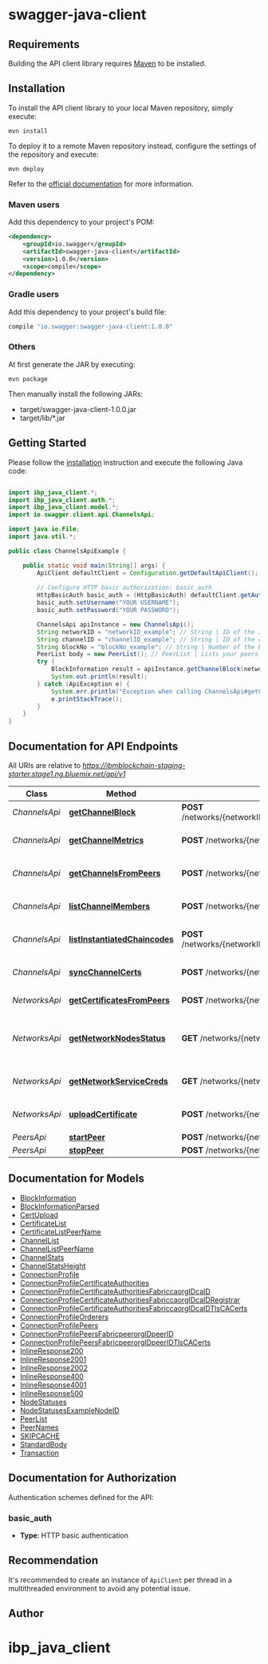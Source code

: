 # swagger-java-client

## Requirements

Building the API client library requires [Maven](https://maven.apache.org/) to be installed.

## Installation

To install the API client library to your local Maven repository, simply execute:

```shell
mvn install
```

To deploy it to a remote Maven repository instead, configure the settings of the repository and execute:

```shell
mvn deploy
```

Refer to the [official documentation](https://maven.apache.org/plugins/maven-deploy-plugin/usage.html) for more information.

### Maven users

Add this dependency to your project's POM:

```xml
<dependency>
    <groupId>io.swagger</groupId>
    <artifactId>swagger-java-client</artifactId>
    <version>1.0.0</version>
    <scope>compile</scope>
</dependency>
```

### Gradle users

Add this dependency to your project's build file:

```groovy
compile "io.swagger:swagger-java-client:1.0.0"
```

### Others

At first generate the JAR by executing:

    mvn package

Then manually install the following JARs:

* target/swagger-java-client-1.0.0.jar
* target/lib/*.jar

## Getting Started

Please follow the [installation](#installation) instruction and execute the following Java code:

```java

import ibp_java_client.*;
import ibp_java_client.auth.*;
import ibp_java_client.model.*;
import io.swagger.client.api.ChannelsApi;

import java.io.File;
import java.util.*;

public class ChannelsApiExample {

    public static void main(String[] args) {
        ApiClient defaultClient = Configuration.getDefaultApiClient();
        
        // Configure HTTP basic authorization: basic_auth
        HttpBasicAuth basic_auth = (HttpBasicAuth) defaultClient.getAuthentication("basic_auth");
        basic_auth.setUsername("YOUR USERNAME");
        basic_auth.setPassword("YOUR PASSWORD");

        ChannelsApi apiInstance = new ChannelsApi();
        String networkID = "networkID_example"; // String | ID of the IBP network
        String channelID = "channelID_example"; // String | ID of the channel the block belongs to
        String blockNo = "blockNo_example"; // String | Number of the block you want the contents of. You derive the block number from the height of the channel. The first block is 0 and the last block is (channel_height - 1)
        PeerList body = new PeerList(); // PeerList | Lists your peers that should be queried
        try {
            BlockInformation result = apiInstance.getChannelBlock(networkID, channelID, blockNo, body);
            System.out.println(result);
        } catch (ApiException e) {
            System.err.println("Exception when calling ChannelsApi#getChannelBlock");
            e.printStackTrace();
        }
    }
}

```

## Documentation for API Endpoints

All URIs are relative to *https://ibmblockchain-staging-starter.stage1.ng.bluemix.net/api/v1*

Class | Method | HTTP request | Description
------------ | ------------- | ------------- | -------------
*ChannelsApi* | [**getChannelBlock**](docs/ChannelsApi.md#getChannelBlock) | **POST** /networks/{networkID}/channels/{channelID}/blocks/{blockNo} | See a block
*ChannelsApi* | [**getChannelMetrics**](docs/ChannelsApi.md#getChannelMetrics) | **POST** /networks/{networkID}/channels/{channelID} | See basic channel stats
*ChannelsApi* | [**getChannelsFromPeers**](docs/ChannelsApi.md#getChannelsFromPeers) | **POST** /networks/{networkID}/channels | List channels on peers
*ChannelsApi* | [**listChannelMembers**](docs/ChannelsApi.md#listChannelMembers) | **POST** /networks/{networkID}/channels/{channelID}/members | See the channel members
*ChannelsApi* | [**listInstantiatedChaincodes**](docs/ChannelsApi.md#listInstantiatedChaincodes) | **POST** /networks/{networkID}/channels/{channelID}/chaincode/instantiated | See instantiated chaincodes
*ChannelsApi* | [**syncChannelCerts**](docs/ChannelsApi.md#syncChannelCerts) | **POST** /networks/{networkID}/channels/{channelID}/sync | Sync channel certificates
*NetworksApi* | [**getCertificatesFromPeers**](docs/NetworksApi.md#getCertificatesFromPeers) | **POST** /networks/{networkID}/certificates/fetch | List certificates
*NetworksApi* | [**getNetworkNodesStatus**](docs/NetworksApi.md#getNetworkNodesStatus) | **GET** /networks/{networkID}/nodes/status | Get the status of your blockchain nodes
*NetworksApi* | [**getNetworkServiceCreds**](docs/NetworksApi.md#getNetworkServiceCreds) | **GET** /networks/{networkID}/connection_profile | Get the connection profile
*NetworksApi* | [**uploadCertificate**](docs/NetworksApi.md#uploadCertificate) | **POST** /networks/{networkID}/certificates | Add an admin certificate
*PeersApi* | [**startPeer**](docs/PeersApi.md#startPeer) | **POST** /networks/{networkID}/nodes/{peerID}/start | Start a peer
*PeersApi* | [**stopPeer**](docs/PeersApi.md#stopPeer) | **POST** /networks/{networkID}/nodes/{peerID}/stop | Stop a peer


## Documentation for Models

 - [BlockInformation](docs/BlockInformation.md)
 - [BlockInformationParsed](docs/BlockInformationParsed.md)
 - [CertUpload](docs/CertUpload.md)
 - [CertificateList](docs/CertificateList.md)
 - [CertificateListPeerName](docs/CertificateListPeerName.md)
 - [ChannelList](docs/ChannelList.md)
 - [ChannelListPeerName](docs/ChannelListPeerName.md)
 - [ChannelStats](docs/ChannelStats.md)
 - [ChannelStatsHeight](docs/ChannelStatsHeight.md)
 - [ConnectionProfile](docs/ConnectionProfile.md)
 - [ConnectionProfileCertificateAuthorities](docs/ConnectionProfileCertificateAuthorities.md)
 - [ConnectionProfileCertificateAuthoritiesFabriccaorgIDcaID](docs/ConnectionProfileCertificateAuthoritiesFabriccaorgIDcaID.md)
 - [ConnectionProfileCertificateAuthoritiesFabriccaorgIDcaIDRegistrar](docs/ConnectionProfileCertificateAuthoritiesFabriccaorgIDcaIDRegistrar.md)
 - [ConnectionProfileCertificateAuthoritiesFabriccaorgIDcaIDTlsCACerts](docs/ConnectionProfileCertificateAuthoritiesFabriccaorgIDcaIDTlsCACerts.md)
 - [ConnectionProfileOrderers](docs/ConnectionProfileOrderers.md)
 - [ConnectionProfilePeers](docs/ConnectionProfilePeers.md)
 - [ConnectionProfilePeersFabricpeerorgIDpeerID](docs/ConnectionProfilePeersFabricpeerorgIDpeerID.md)
 - [ConnectionProfilePeersFabricpeerorgIDpeerIDTlsCACerts](docs/ConnectionProfilePeersFabricpeerorgIDpeerIDTlsCACerts.md)
 - [InlineResponse200](docs/InlineResponse200.md)
 - [InlineResponse2001](docs/InlineResponse2001.md)
 - [InlineResponse2002](docs/InlineResponse2002.md)
 - [InlineResponse400](docs/InlineResponse400.md)
 - [InlineResponse4001](docs/InlineResponse4001.md)
 - [InlineResponse500](docs/InlineResponse500.md)
 - [NodeStatuses](docs/NodeStatuses.md)
 - [NodeStatusesExampleNodeID](docs/NodeStatusesExampleNodeID.md)
 - [PeerList](docs/PeerList.md)
 - [PeerNames](docs/PeerNames.md)
 - [SKIPCACHE](docs/SKIPCACHE.md)
 - [StandardBody](docs/StandardBody.md)
 - [Transaction](docs/Transaction.md)


## Documentation for Authorization

Authentication schemes defined for the API:
### basic_auth

- **Type**: HTTP basic authentication


## Recommendation

It's recommended to create an instance of `ApiClient` per thread in a multithreaded environment to avoid any potential issue.

## Author



# ibp_java_client
